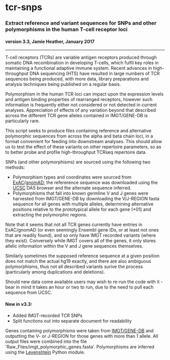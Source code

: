 <h1> tcr-snps</h1>

<h3>Extract reference and variant sequences for SNPs and other polymorphisms in the human T-cell receptor loci</h3>

<h4>version 3.3, Jamie Heather, January 2017</h4>
<hr>

T-cell receptors (TCRs) are variable antigen receptors produced through somatic DNA recombination in developing T-cells, which fulfil key roles in maintaining a functional adaptive immune system. Recent advances in high-throughput DNA sequencing (HTS) have resulted in large numbers of TCR sequences being produced, with more data, library preparations and analysis techniques being published on a regular basis. 

Polymorphism in the human TCR loci can impact upon the expression levels and antigen binding properties of rearranged receptors, however such information is frequently either not considered or not detected in current analyses. Appreciation of effects of any variation beyond that described across the different TCR gene alleles contained in IMGT/GENE-DB is particularly rare.

This script seeks to produce files containing reference and alternative polymorphic sequences from across the alpha and beta chain loci, in a format convenient for feeding into downstream analyses. This should allow us to test the effect of these variants on other repertoire parameters, so as to better probe and profile high-throughput TCRseq repertoire data.

SNPs (and other polymorphisms) are sourced using the following two methods:

* Polymorphism types and coordinates were sourced from [ExAC](http://exac.broadinstitute.org/)/[gnomAD](http://gnomad.broadinstitute.org/); the refererence sequence was downloaded using the [UCSC](http://genome.ucsc.edu/) DAS browser and the alternate sequence inferred.
* Polymorphisms that fall into known germline V and J genes were harvested from IMGT/GENE-DB by downloading the V/J-REGION fasta sequence for all genes with multiple alleles, determining alternative positions relative to the prototypical allele for each gene (*01) and extracting the polymorphic regions. 

Note that it seems that not all TCR genes currently have entries in ExAC/gnomAD (or even seemingly Ensembl gene IDs, or at least not ones that are readily found), and so only have IMGT recorded variants (where they exist). Conversely while IMGT covers all of the genes, it only stores allelic information within the V and J gene sequences themselves. 

Similarly sometimes the supposed reference sequence at a given position does not match the actual hg19 exactly, and there are also ambiguous polymorphisms, thus not all described variants surive the process (particularly among duplications and deletions).

Should new data come available users may wish to re-run the code with it - bear in mind it takes an hour or two to run, due to the need to pull each sequence from UCSC.

<h4>New in v3.3:</h4>

* Added IMGT-recorded TCR SNPs
* Split functions out into separate document for readability

Genes containing polymorphisms were taken from [IMGT/GENE-DB](http://www.imgt.org/genedb/) and outputting the V- or J-REGION for those genes with more than 1 allele. All output files were combined into the file 'Raw_Files/imgt_polymorphic_genes.fasta'. Polymorphisms are inferred using the [Levenshtein](https://pypi.python.org/pypi/python-Levenshtein/0.12.0) Python module.







